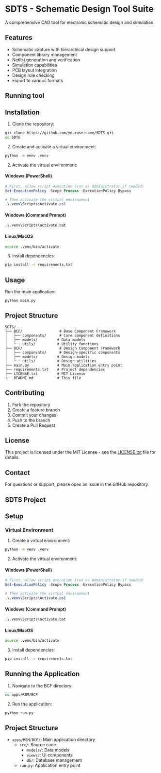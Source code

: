 # SDTS - Schematic Design Tool Suite

A comprehensive CAD tool for electronic schematic design and simulation.

## Features

- Schematic capture with hierarchical design support
- Component library management
- Netlist generation and verification
- Simulation capabilities
- PCB layout integration
- Design rule checking
- Export to various formats

## Running tool

## Installation

1. Clone the repository:
```bash
git clone https://github.com/yourusername/SDTS.git
cd SDTS
```

2. Create and activate a virtual environment:
```bash
python -m venv .venv
```

2. Activate the virtual environment:

#### Windows (PowerShell)
```powershell
# First, allow script execution (run as Administrator if needed)
Set-ExecutionPolicy -Scope Process -ExecutionPolicy Bypass

# Then activate the virtual environment
.\.venv\Scripts\Activate.ps1
```

#### Windows (Command Prompt)
```cmd
.\.venv\Scripts\activate.bat
```

#### Linux/MacOS
```bash
source .venv/bin/activate
```

3. Install dependencies:
```bash
pip install -r requirements.txt
```

## Usage

Run the main application:
```bash
python main.py
```

## Project Structure

```
SDTS/
├── BCF/                 # Base Component Framework
│   ├── components/      # Core component definitions
│   ├── models/         # Data models
│   └── utils/          # Utility functions
├── DCF/                 # Design Component Framework
│   ├── components/      # Design-specific components
│   ├── models/         # Design models
│   └── utils/          # Design utilities
├── main.py             # Main application entry point
├── requirements.txt    # Project dependencies
├── LICENSE.txt         # MIT License
└── README.md           # This file
```

## Contributing

1. Fork the repository
2. Create a feature branch
3. Commit your changes
4. Push to the branch
5. Create a Pull Request

## License

This project is licensed under the MIT License - see the [LICENSE.txt](LICENSE.txt) file for details.

## Contact

For questions or support, please open an issue in the GitHub repository. 

## SDTS Project

## Setup

### Virtual Environment

1. Create a virtual environment:
```bash
python -m venv .venv
```

2. Activate the virtual environment:

#### Windows (PowerShell)
```powershell
# First, allow script execution (run as Administrator if needed)
Set-ExecutionPolicy -Scope Process -ExecutionPolicy Bypass

# Then activate the virtual environment
.\.venv\Scripts\Activate.ps1
```

#### Windows (Command Prompt)
```cmd
.\.venv\Scripts\activate.bat
```

#### Linux/MacOS
```bash
source .venv/bin/activate
```

3. Install dependencies:
```bash
pip install -r requirements.txt
```

## Running the Application

1. Navigate to the BCF directory:
```bash
cd apps/RBM/BCF
```

2. Run the application:
```bash
python run.py
```

## Project Structure

- `apps/RBM/BCF/`: Main application directory
  - `src/`: Source code
    - `models/`: Data models
    - `views/`: UI components
    - `db/`: Database management
  - `run.py`: Application entry point 